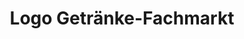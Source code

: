 ---
title: "Logo Getränke-Fachmarkt"
url: /frankenberg-eder/logo-getraenke-fachmarkt/
shop: Getränke
---